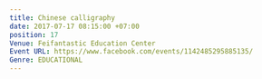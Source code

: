 ```yaml
---
title: Chinese calligraphy
date: 2017-07-17 08:15:00 +07:00
position: 17
Venue: Feifantastic Education Center
Event URL: https://www.facebook.com/events/1142485295885135/
Genre: EDUCATIONAL
---
```


